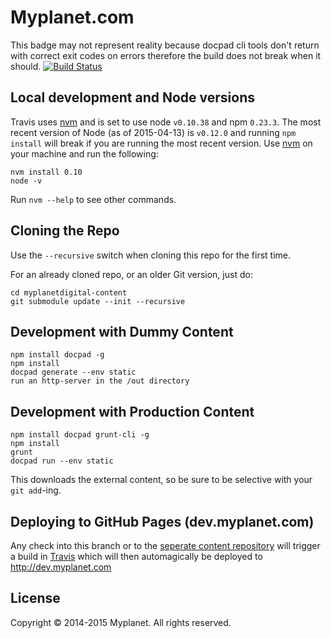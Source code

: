 # Myplanet.com   

This badge may not represent reality because docpad cli tools don't return with correct exit codes on errors therefore the build does not break when it should.
[![Build Status](https://travis-ci.org/myplanetdigital/myplanetdigital.svg?branch=develop)](https://travis-ci.org/myplanetdigital/myplanetdigital)

## Local development and Node versions
Travis uses [nvm](https://github.com/creationix/nvm) and is set to use node `v0.10.38` and npm `0.23.3`. The most recent version of Node (as of 2015-04-13) is `v0.12.0` and running `npm install` will break if you are running the most recent version. Use [nvm](https://github.com/creationix/nvm) on your machine and run the following:

```shell
nvm install 0.10
node -v
```
 
Run `nvm --help` to see other commands.

## Cloning the Repo

Use the `--recursive` switch when cloning this repo for the first time.

For an already cloned repo, or an older Git version, just do:

```
cd myplanetdigital-content
git submodule update --init --recursive
```

## Development with Dummy Content 
	     
	npm install docpad -g  
	npm install
	docpad generate --env static
	run an http-server in the /out directory

## Development with Production Content

	npm install docpad grunt-cli -g
	npm install
	grunt
	docpad run --env static
 
This downloads the external content, so be sure to be selective with your `git add`-ing.

## Deploying to GitHub Pages (dev.myplanet.com)

Any check into this branch or to the [seperate content repository](https://github.com/myplanetdigital/myplanetdigital-content) will trigger a build in [Travis](https://travis-ci.org/) which will then automagically be deployed to http://dev.myplanet.com

## License 

Copyright © 2014-2015 Myplanet. All rights reserved.
 
 
